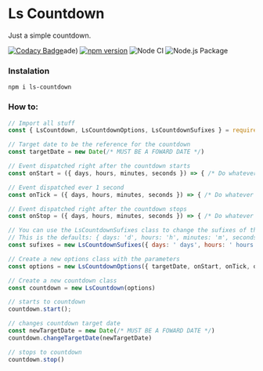 # Ls Countdown

Just a simple countdown.

[![Codacy Badge](https://app.codacy.com/project/badge/Grade/1f5df58e1b154540bb7796500b0fd42e)](https://www.codacy.com/gh/leandrosimoes/ls-countdown/dashboard?utm_source=github.com&amp;utm_medium=referral&amp;utm_content=leandrosimoes/ls-countdown&amp;utm_campaign=Badge_Grade)ade)
[![npm version](https://badge.fury.io/js/ls-countdown.svg)](https://badge.fury.io/js/ls-countdown) 
![Node CI](https://github.com/leandrosimoes/ls-countdown/workflows/Node%20CI/badge.svg)
![Node.js Package](https://github.com/leandrosimoes/ls-countdown/workflows/Node%2Ejs%20Package/badge.svg)

### Instalation

`npm i ls-countdown`

### How to:

```javascript
// Import all stuff
const { LsCountdown, LsCountdownOptions, LsCountdownSufixes } = require('ls-countdown')

// Target date to be the reference for the countdown
const targetDate = new Date(/* MUST BE A FOWARD DATE */)

// Event dispatched right after the countdown starts
const onStart = ({ days, hours, minutes, seconds }) => { /* Do whatever you want... */ }

// Event dispatched ever 1 second
const onTick = ({ days, hours, minutes, seconds }) => { /* Do whatever you want... */ }

// Event dispatched right after the countdown stops
const onStop = ({ days, hours, minutes, seconds }) => { /* Do whatever you want... */ }

// You can use the LsCountdownSufixes class to change the sufixes of the tick on return
// This is the defaults: { days: 'd', hours: 'h', minutes: 'm', seconds: 's' }
const sufixes = new LsCountdownSufixes({ days: ' days', hours: ' hours', minutes: ' minutes', seconds: ' seconds' })

// Create a new options class with the parameters
const options = new LsCountdownOptions({ targetDate, onStart, onTick, onStop, sufixes })

// Create a new countdown class
const countdown = new LsCountdown(options)

// starts to countdown
countdown.start();

// changes countdown target date
const newTargetDate = new Date(/* MUST BE A FOWARD DATE */)
countdown.changeTargetDate(newTargetDate)

// stops to countdown
countdown.stop()
```
